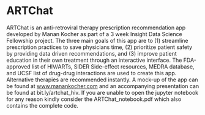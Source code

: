 # ARTChat
ARTChat is an anti-retroviral therapy prescription recommendation app developed by Manan Kocher as part of a 3 week Insight Data Science Fellowship project. The three main goals of this app are to (1) streamline prescription practices to save physicians time, (2) prioritize patient safety by providing data driven recommendations, and (3) improve patient education in their own treatment through an interactive interface. The FDA-approved list of HIV/ARTs, SIDER Side-effect resources, MEDRA database, and UCSF list of drug-drug interactions are used to create this app. Alternative therapies are recommended instantly. A mock-up of the app can be found at www.manankocher.com and an accompanying presentation can be found at bit.ly/artchat_hiv.
If you are unable to open the jupyter notebook for any reason kindly consider the ARTChat_notebook.pdf which also contains the complete code.
